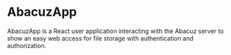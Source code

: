 # AbacuzApp

AbacuzApp is a React user application interacting with the Abacuz server to show an easy web access for file storage with authentication and authorization.

